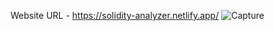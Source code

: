Website URL - https://solidity-analyzer.netlify.app/
![Capture](https://github.com/VidathChamikara/Solidity-Analyzer-React-App/assets/86880920/052dffdf-d6d9-4a39-84df-db4da9bd9f2b)
